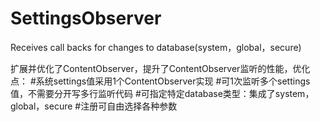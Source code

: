 # SettingsObserver
Receives call backs for changes to database(system，global，secure) 

扩展并优化了ContentObserver，提升了ContentObserver监听的性能，优化点：
#系统settings值采用1个ContentObserver实现
#可1次监听多个settings值，不需要分开写多行监听代码
#可指定特定database类型：集成了system，global，secure
#注册可自由选择各种参数
